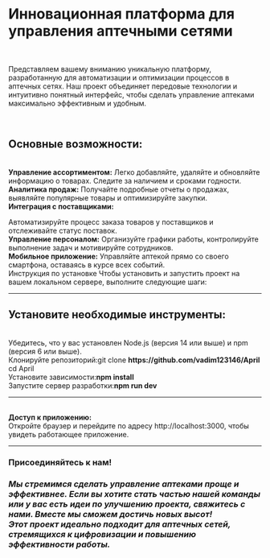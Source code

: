 <h1>Инновационная платформа для управления аптечными сетями</h1>
<br>
<p>Представляем вашему вниманию уникальную платформу, разработанную для автоматизации и оптимизации процессов в аптечных сетях. Наш проект объединяет передовые технологии и интуитивно понятный интерфейс, чтобы сделать управление аптеками максимально эффективным и удобным.</p>
<br>
<h2>Основные возможности:</h2>
<p>
 <br> 
<b>Управление ассортиментом:</b> Легко добавляйте, удаляйте и обновляйте информацию о товарах. Следите за наличием и сроками годности.
<br><b>Аналитика продаж:</b> Получайте подробные отчеты о продажах, выявляйте популярные товары и оптимизируйте закупки.
<br><b>Интеграция с поставщиками:</p></b> Автоматизируйте процесс заказа товаров у поставщиков и отслеживайте статус поставок.
<br><b>Управление персоналом:</b> Организуйте графики работы, контролируйте выполнение задач и мотивируйте сотрудников.
<br><b>Мобильное приложение:</b> Управляйте аптекой прямо со своего смартфона, оставаясь в курсе всех событий.
<br>Инструкция по установке
Чтобы установить и запустить проект на вашем локальном сервере, выполните следующие шаги:
</p>
<hr>
<h2>Установите необходимые инструменты:</h2>
<p>
<br>Убедитесь, что у вас установлен Node.js (версия 14 или выше) и npm (версия 6 или выше).
<br>Клонируйте репозиторий:git clone <b>https://github.com/vadim123146/April</b>
<br>cd April
<br>Установите зависимости:<b>npm install</b>
<br>Запустите сервер разработки:<b>npm run dev</b>
<hr>
<br><b>Доступ к приложению:</b>
<br>Откройте браузер и перейдите по адресу http://localhost:3000, чтобы увидеть работающее приложение.
 <hr>
<h3>Присоединяйтесь к нам!<h3>
<i>Мы стремимся сделать управление аптеками проще и эффективнее. Если вы хотите стать частью нашей команды или у вас есть идеи по улучшению проекта, свяжитесь с нами. Вместе мы сможем достичь новых высот!
<br>
Этот проект идеально подходит для аптечных сетей, стремящихся к цифровизации и повышению эффективности работы.</i>
